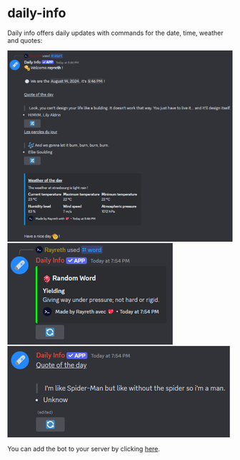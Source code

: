 # daily-info

Daily info offers daily updates with commands for the date, time, weather and quotes:

![start command Preview Image](./img/1.png)
![random word command Preview Image](./img/2.png)
![random quotes command Preview Image](./img/3.png)

You can add the bot to your server by clicking [here](https://discord.com/application-directory/1102892265317335081).

